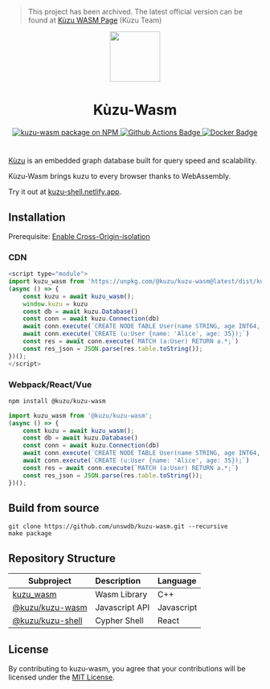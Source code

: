 
> This project has been archived. The latest official version can be found at <a href="https://docs.kuzudb.com/client-apis/wasm">Kùzu WASM Page</a> (Kùzu Team)

<div align="center">
  <img src="https://raw.githubusercontent.com/unswdb/kuzu-wasm/main/misc/logo.png" height="100">
  <h1>Kùzu-Wasm</h1>
</div>

<div align="center">
  <a href="https://www.npmjs.com/package/@kuzu/kuzu-wasm/v/latest">
    <img src="https://img.shields.io/npm/v/@kuzu/kuzu-wasm?logo=npm" alt="kuzu-wasm package on NPM">
  </a>
  <a href="https://github.com/unswdb/kuzu-wasm/actions">
    <img src="https://github.com/unswdb/kuzu-wasm/actions/workflows/shell.yml/badge.svg?branch=main" alt="Github Actions Badge">
  </a>
    <a href="https://hub.docker.com/r/dylanshang/kuzu-wasm">
    <img src="https://img.shields.io/docker/image-size/dylanshang/kuzu-wasm?logo=Docker" alt="Docker Badge">
  </a>

</div>
<h1></h1>

[Kùzu](https://github.com/kuzudb/kuzu) is an embedded graph database built for query speed and scalability.

Kùzu-Wasm brings kuzu to every browser thanks to WebAssembly.


Try it out at [kuzu-shell.netlify.app](https://kuzu-shell.netlify.app).


## Installation
Prerequisite: [Enable Cross-Origin-isolation](https://web.dev/articles/cross-origin-isolation-guide?hl=en#enable_cross-origin_isolation)
### CDN
```javascript
<script type="module">
import kuzu_wasm from 'https://unpkg.com/@kuzu/kuzu-wasm@latest/dist/kuzu-browser.js';
(async () => {
    const kuzu = await kuzu_wasm();
    window.kuzu = kuzu
    const db = await kuzu.Database()
    const conn = await kuzu.Connection(db)
    await conn.execute(`CREATE NODE TABLE User(name STRING, age INT64, PRIMARY KEY (name))`)
    await conn.execute(`CREATE (u:User {name: 'Alice', age: 35});`)
    const res = await conn.execute(`MATCH (a:User) RETURN a.*;`)
    const res_json = JSON.parse(res.table.toString());
})();
</script>
```
### Webpack/React/Vue
```bash
npm install @kuzu/kuzu-wasm
```
```javascript
import kuzu_wasm from '@kuzu/kuzu-wasm';
(async () => {
    const kuzu = await kuzu_wasm();
    const db = await kuzu.Database()
    const conn = await kuzu.Connection(db)
    await conn.execute(`CREATE NODE TABLE User(name STRING, age INT64, PRIMARY KEY (name))`)
    await conn.execute(`CREATE (u:User {name: 'Alice', age: 35});`)
    const res = await conn.execute(`MATCH (a:User) RETURN a.*;`)
    const res_json = JSON.parse(res.table.toString());
})();
```

## Build from source
```shell
git clone https://github.com/unswdb/kuzu-wasm.git --recursive
make package
```

## Repository Structure

| Subproject                                               | Description    | Language   |
| -------------------------------------------------------- | :------------- | :--------- |
| [kuzu_wasm](/lib)                                      | Wasm Library   | C++        |
| [@kuzu/kuzu-wasm](/packages/kuzu-wasm)             | Javascript API | Javascript |
| [@kuzu/kuzu-shell](/packages/kuzu-shell) | Cypher Shell      | React       |

## License
By contributing to kuzu-wasm, you agree that your contributions will be licensed under the [MIT License](LICENSE.txt).